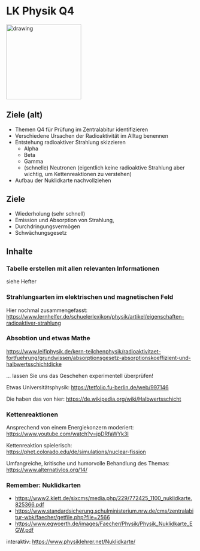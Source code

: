 # LK Physik Q4

<img src="Art-Nouveau-LKPH.png" alt="drawing" style="width:200px;"/>

## Ziele (alt)

* Themen Q4 für Prüfung im Zentralabitur identifizieren
* Verschiedene Ursachen der Radioaktivität im Alltag benennen
* Entstehung radioaktiver Strahlung skizzieren
	* Alpha
	* Beta
	* Gamma
	* (schnelle) Neutronen (eigentlich keine radioaktive Strahlung aber wichtig, um Kettenreaktionen zu verstehen)
* Aufbau der Nuklidkarte nachvollziehen

## Ziele

* Wiederholung (sehr schnell)
* Emission und Absorption von Strahlung, 
* Durchdringungsvermögen
* Schwächungsgesetz 


## Inhalte

### Tabelle erstellen mit allen relevanten Informationen

siehe Hefter

### Strahlungsarten im elektrischen und magnetischen Feld

Hier nochmal zusammengefasst: https://www.lernhelfer.de/schuelerlexikon/physik/artikel/eigenschaften-radioaktiver-strahlung

### Absobtion und etwas Mathe

https://www.leifiphysik.de/kern-teilchenphysik/radioaktivitaet-fortfuehrung/grundwissen/absorptionsgesetz-absorptionskoeffizient-und-halbwertsschichtdicke

... lassen Sie uns das Geschehen experimentell überprüfen!

Etwas Universitätsphysik: https://tetfolio.fu-berlin.de/web/997146

Die haben das von hier: https://de.wikipedia.org/wiki/Halbwertsschicht

### Kettenreaktionen

Ansprechend von einem Energiekonzern moderiert: https://www.youtube.com/watch?v=jpDRfaWYk3I

Kettenreaktion spielerisch: https://phet.colorado.edu/de/simulations/nuclear-fission

Umfangreiche, kritische und humorvolle Behandlung des Themas: https://www.alternativlos.org/14/

### Remember: Nuklidkarten

* https://www2.klett.de/sixcms/media.php/229/772425_1100_nuklidkarte.825366.pdf
* https://www.standardsicherung.schulministerium.nrw.de/cms/zentralabitur-wbk/faecher/getfile.php?file=2566
* https://www.egwoerth.de/images/Faecher/Physik/Physik_Nuklidkarte_EGW.pdf

interaktiv: https://www.physiklehrer.net/Nuklidkarte/
